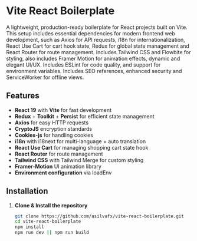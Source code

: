 # Vite React Boilerplate

A lightweight, production-ready boilerplate for React projects built on Vite. This setup includes essential dependencies for modern frontend web development, such as Axios for API requests, i18n for internationalization, React Use Cart for cart hook state, Redux for global state management and React Router for route management. Includes Tailwind CSS and Flowbite for styling, also includes Framer Motion for animation effects, dynamic and elegant UI/UX. Includes ESLint for code quality, and support for environment variables. Includes SEO references, enhanced security and ServiceWorker for offline views.

## Features
- **React 19** with **Vite** for fast development
- **Redux** + **Toolkit** + **Persist** for efficient state management
- **Axios** for easy HTTP requests
- **CryptoJS** encryption standards
- **Cookies-js** for handling cookies 
- **i18n** with i18next for multi-language + auto translation
- **React Use Cart** for managing shopping cart state hook
- **React Router** for route management
- **Tailwind CSS** with Tailwind Merge for custom styling 
- **Framer-Motion** UI animation library 
- **Environment configuration** via loadEnv 

## Installation

1. **Clone & Install the repository**
   ```bash
   git clone https://github.com/asilvafx/vite-react-boilerplate.git
   cd vite-react-boilerplate
   npm install 
   npm run dev || npm run build 